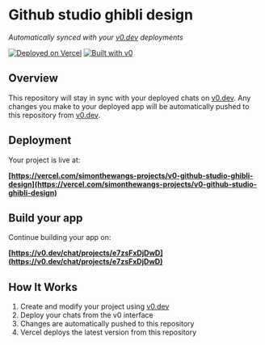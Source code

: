 # Github studio ghibli design

*Automatically synced with your [v0.dev](https://v0.dev) deployments*

[![Deployed on Vercel](https://img.shields.io/badge/Deployed%20on-Vercel-black?style=for-the-badge&logo=vercel)](https://vercel.com/simonthewangs-projects/v0-github-studio-ghibli-design)
[![Built with v0](https://img.shields.io/badge/Built%20with-v0.dev-black?style=for-the-badge)](https://v0.dev/chat/projects/e7zsFxDjDwD)

## Overview

This repository will stay in sync with your deployed chats on [v0.dev](https://v0.dev).
Any changes you make to your deployed app will be automatically pushed to this repository from [v0.dev](https://v0.dev).

## Deployment

Your project is live at:

**[https://vercel.com/simonthewangs-projects/v0-github-studio-ghibli-design](https://vercel.com/simonthewangs-projects/v0-github-studio-ghibli-design)**

## Build your app

Continue building your app on:

**[https://v0.dev/chat/projects/e7zsFxDjDwD](https://v0.dev/chat/projects/e7zsFxDjDwD)**

## How It Works

1. Create and modify your project using [v0.dev](https://v0.dev)
2. Deploy your chats from the v0 interface
3. Changes are automatically pushed to this repository
4. Vercel deploys the latest version from this repository
